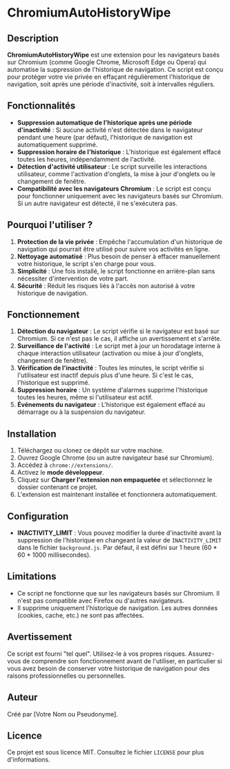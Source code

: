 # ChromiumAutoHistoryWipe

## Description

**ChromiumAutoHistoryWipe** est une extension pour les navigateurs basés sur Chromium (comme Google Chrome, Microsoft Edge ou Opera) qui automatise la suppression de l'historique de navigation. Ce script est conçu pour protéger votre vie privée en effaçant régulièrement l'historique de navigation, soit après une période d'inactivité, soit à intervalles réguliers.

## Fonctionnalités

- **Suppression automatique de l'historique après une période d'inactivité** : Si aucune activité n'est détectée dans le navigateur pendant une heure (par défaut), l'historique de navigation est automatiquement supprimé.
- **Suppression horaire de l'historique** : L'historique est également effacé toutes les heures, indépendamment de l'activité.
- **Détection d'activité utilisateur** : Le script surveille les interactions utilisateur, comme l'activation d'onglets, la mise à jour d'onglets ou le changement de fenêtre.
- **Compatibilité avec les navigateurs Chromium** : Le script est conçu pour fonctionner uniquement avec les navigateurs basés sur Chromium. Si un autre navigateur est détecté, il ne s'exécutera pas.

## Pourquoi l'utiliser ?

1. **Protection de la vie privée** : Empêche l'accumulation d'un historique de navigation qui pourrait être utilisé pour suivre vos activités en ligne.
2. **Nettoyage automatisé** : Plus besoin de penser à effacer manuellement votre historique, le script s'en charge pour vous.
3. **Simplicité** : Une fois installé, le script fonctionne en arrière-plan sans nécessiter d'intervention de votre part.
4. **Sécurité** : Réduit les risques liés à l'accès non autorisé à votre historique de navigation.

## Fonctionnement

1. **Détection du navigateur** : Le script vérifie si le navigateur est basé sur Chromium. Si ce n'est pas le cas, il affiche un avertissement et s'arrête.
2. **Surveillance de l'activité** : Le script met à jour un horodatage interne à chaque interaction utilisateur (activation ou mise à jour d'onglets, changement de fenêtre).
3. **Vérification de l'inactivité** : Toutes les minutes, le script vérifie si l'utilisateur est inactif depuis plus d'une heure. Si c'est le cas, l'historique est supprimé.
4. **Suppression horaire** : Un système d'alarmes supprime l'historique toutes les heures, même si l'utilisateur est actif.
5. **Événements du navigateur** : L'historique est également effacé au démarrage ou à la suspension du navigateur.

## Installation

1. Téléchargez ou clonez ce dépôt sur votre machine.
2. Ouvrez Google Chrome (ou un autre navigateur basé sur Chromium).
3. Accédez à `chrome://extensions/`.
4. Activez le **mode développeur**.
5. Cliquez sur **Charger l'extension non empaquetée** et sélectionnez le dossier contenant ce projet.
6. L'extension est maintenant installée et fonctionnera automatiquement.

## Configuration

- **INACTIVITY_LIMIT** : Vous pouvez modifier la durée d'inactivité avant la suppression de l'historique en changeant la valeur de `INACTIVITY_LIMIT` dans le fichier `background.js`. Par défaut, il est défini sur 1 heure (60 * 60 * 1000 millisecondes).

## Limitations

- Ce script ne fonctionne que sur les navigateurs basés sur Chromium. Il n'est pas compatible avec Firefox ou d'autres navigateurs.
- Il supprime uniquement l'historique de navigation. Les autres données (cookies, cache, etc.) ne sont pas affectées.

## Avertissement

Ce script est fourni "tel quel". Utilisez-le à vos propres risques. Assurez-vous de comprendre son fonctionnement avant de l'utiliser, en particulier si vous avez besoin de conserver votre historique de navigation pour des raisons professionnelles ou personnelles.

## Auteur

Créé par [Votre Nom ou Pseudonyme].

## Licence

Ce projet est sous licence MIT. Consultez le fichier `LICENSE` pour plus d'informations.